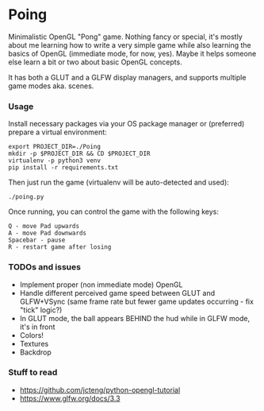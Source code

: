 # Poing

Minimalistic OpenGL "Pong" game. Nothing fancy or special, it's mostly about me
learning how to write a very simple game while also learning the basics of OpenGL
(immediate mode, for now, yes). Maybe it helps someone else learn a bit or two
about basic OpenGL concepts.

It has both a GLUT and a GLFW display managers, and supports multiple game modes
aka. scenes.

### Usage

Install necessary packages via your OS package manager or (preferred) prepare a
virtual environment:

```
export PROJECT_DIR=./Poing
mkdir -p $PROJECT_DIR && CD $PROJECT_DIR
virtualenv -p python3 venv
pip install -r requirements.txt
```

Then just run the game (virtualenv will be auto-detected and used):

```
./poing.py
```

Once running, you can control the game with the following keys:

```
Q - move Pad upwards
A - move Pad downwards
Spacebar - pause
R - restart game after losing
```

### TODOs and issues
- Implement proper (non immediate mode) OpenGL
- Handle different perceived game speed between GLUT and GLFW+VSync (same frame rate
but fewer game updates occurring - fix "tick" logic?)
- In GLUT mode, the ball appears BEHIND the hud while in GLFW mode, it's in front
- Colors!
- Textures
- Backdrop

### Stuff to read
- https://github.com/jcteng/python-opengl-tutorial
- https://www.glfw.org/docs/3.3
